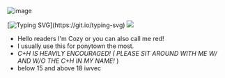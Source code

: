 
![image](https://github.com/user-attachments/assets/f287d161-308e-4069-9d1b-ad1704781555)

[![Typing SVG](https://readme-typing-svg.demolab.com?font=franklin+gothic&duration=3555&pause=10&color=F7AC1D&background=263D5F00&center=true&width=435&lines=YOU+WON'T+LIVE+TO+SEE+THE+NEXT+DAY.)](https://git.io/typing-svg) ![](https://komarev.com/ghpvc/?username=marikinonlein4&label=SLEEPWALKERS&color=e5a141&style=for-the-badge&abbreviated=true)

- Hello readers I'm Cozy or you can also call me red!
- I usually use this for ponytown the most.
- *C+H IS HEAVILY ENCOURAGED!
  ( PLEASE SIT AROUND WITH ME W/ AND W/O THE C+H IN MY NAME!* )
- below 15 and above 18 iwvec


